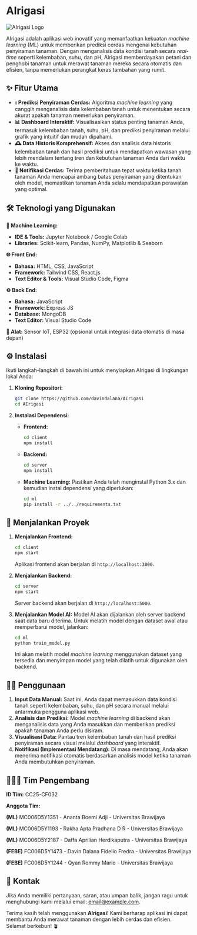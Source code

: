 # AIrigasi

![AIrigasi Logo](link_logo_anda_disini)

AIrigasi adalah aplikasi web inovatif yang memanfaatkan kekuatan *machine learning* (ML) untuk memberikan prediksi cerdas mengenai kebutuhan penyiraman tanaman. Dengan menganalisis data kondisi tanah secara *real-time* seperti kelembaban, suhu, dan pH, AIrigasi memberdayakan petani dan penghobi tanaman untuk merawat tanaman mereka secara otomatis dan efisien, tanpa memerlukan perangkat keras tambahan yang rumit.

## ✨ Fitur Utama

* **💧 Prediksi Penyiraman Cerdas:** Algoritma *machine learning* yang canggih menganalisis data kelembaban tanah untuk menentukan secara akurat apakah tanaman memerlukan penyiraman.
* **📊 Dashboard Interaktif:** Visualisasikan status penting tanaman Anda, termasuk kelembaban tanah, suhu, pH, dan prediksi penyiraman melalui grafik yang intuitif dan mudah dipahami.
* **🕰️ Data Historis Komprehensif:** Akses dan analisis data historis kelembaban tanah dan hasil prediksi untuk mendapatkan wawasan yang lebih mendalam tentang tren dan kebutuhan tanaman Anda dari waktu ke waktu.
* **🔔 Notifikasi Cerdas:** Terima pemberitahuan tepat waktu ketika tanah tanaman Anda mencapai ambang batas penyiraman yang ditentukan oleh model, memastikan tanaman Anda selalu mendapatkan perawatan yang optimal.

## 🛠️ Teknologi yang Digunakan

**🧠 Machine Learning:**

* **IDE & Tools:** Jupyter Notebook / Google Colab
* **Libraries:** Scikit-learn, Pandas, NumPy, Matplotlib & Seaborn

**🌐 Front End:**

* **Bahasa:** HTML, CSS, JavaScript
* **Framework:** Tailwind CSS, React.js
* **Text Editor & Tools:** Visual Studio Code, Figma

**⚙️ Back End:**

* **Bahasa:** JavaScript
* **Framework:** Express JS
* **Database:** MongoDB
* **Text Editor:** Visual Studio Code

**📡 Alat:** Sensor IoT, ESP32 (opsional untuk integrasi data otomatis di masa depan)

## ⚙️ Instalasi

Ikuti langkah-langkah di bawah ini untuk menyiapkan AIrigasi di lingkungan lokal Anda:

1.  **Kloning Repositori:**
    ```bash
    git clone https://github.com/davindalana/AIrigasi
    cd AIrigasi
    ```

2.  **Instalasi Dependensi:**

    * **Frontend:**
        ```bash
        cd client
        npm install
        ```

    * **Backend:**
        ```bash
        cd server
        npm install
        ```

    * **Machine Learning:**
        Pastikan Anda telah menginstal Python 3.x dan kemudian instal dependensi yang diperlukan:
        ```bash
        cd ml
        pip install -r ../../requirements.txt
        ```

## 🚀 Menjalankan Proyek

1.  **Menjalankan Frontend:**
    ```bash
    cd client
    npm start
    ```
    Aplikasi frontend akan berjalan di `http://localhost:3000`.

2.  **Menjalankan Backend:**
    ```bash
    cd server
    npm start
    ```
    Server backend akan berjalan di `http://localhost:5000`.

3.  **Menjalankan Model AI:**
    Model AI akan dijalankan oleh server backend saat data baru diterima. Untuk melatih model dengan dataset awal atau memperbarui model, jalankan:
    ```bash
    cd ml
    python train_model.py
    ```
    Ini akan melatih model *machine learning* menggunakan dataset yang tersedia dan menyimpan model yang telah dilatih untuk digunakan oleh backend.

## 🧑‍🌾 Penggunaan

1.  **Input Data Manual:** Saat ini, Anda dapat memasukkan data kondisi tanah seperti kelembaban, suhu, dan pH secara manual melalui antarmuka pengguna aplikasi web.
2.  **Analisis dan Prediksi:** Model *machine learning* di backend akan menganalisis data yang Anda masukkan dan memberikan prediksi apakah tanaman Anda perlu disiram.
3.  **Visualisasi Data:** Pantau tren kelembaban tanah dan hasil prediksi penyiraman secara visual melalui *dashboard* yang interaktif.
4.  **Notifikasi (Implementasi Mendatang):** Di masa mendatang, Anda akan menerima notifikasi otomatis berdasarkan analisis model ketika tanaman Anda membutuhkan penyiraman.

## 🧑‍🤝‍🧑 Tim Pengembang

**ID Tim:** CC25-CF032

**Anggota Tim:**

**(ML)** MC006D5Y1351 - Ananta Boemi Adji - Universitas Brawijaya

**(ML)** MC006D5Y1193 - Rakha Apta Pradhana D R - Universitas Brawijaya

**(ML)** MC006D5Y2187 - Daffa Aprilian Herdikaputra - Universitas Brawijaya

**(FEBE)** FC006D5Y1473 - Davin Dalana Fidelio Fredra - Universitas Brawijaya

**(FEBE)** FC006D5Y1244 - Qyan Rommy Mario - Universitas Brawijaya 


## 📧 Kontak

Jika Anda memiliki pertanyaan, saran, atau umpan balik, jangan ragu untuk menghubungi kami melalui email: [email@example.com](mailto:email@example.com).

Terima kasih telah menggunakan **AIrigasi**! Kami berharap aplikasi ini dapat membantu Anda merawat tanaman dengan lebih cerdas dan efisien. Selamat berkebun! 🪴
